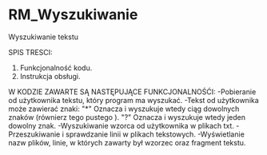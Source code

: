 # RM_Wyszukiwanie

Wyszukiwanie tekstu

SPIS TRESCI:
1. Funkcjonalność kodu.
2. Instrukcja obsługi.

W KODZIE ZAWARTE SĄ NASTĘPUJĄCE FUNKCJONALNOŚĆI:
-Pobieranie od użytkownika tekstu, który program ma wyszukać.
-Tekst od użytkownika może zawierać znaki:
"*" Oznacza i wyszukuje wtedy ciąg dowolnych znaków (równierz tego pustego ).
"?" Oznacza i wyszukuje wtedy jeden dowolny znak.
-Wyszukiwanie wzorca od użytkownika w plikach txt.
-Przeszukiwanie i sprawdzanie linii w plikach tekstowych.
-Wyświetlanie nazw plików, linie, w których zawarty był wzorzec oraz fragment tekstu.
